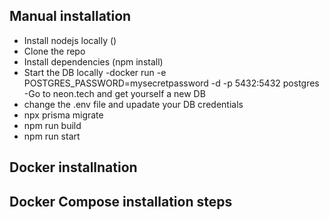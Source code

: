 ## Manual installation
- Install nodejs locally ()
- Clone the repo
- Install dependencies (npm install)
- Start the DB locally 
    -docker run -e POSTGRES_PASSWORD=mysecretpassword -d -p 5432:5432 postgres
    -Go to neon.tech and get yourself a new DB
- change the .env file and upadate your DB credentials 
- npx prisma migrate
- npm run build
- npm run start

## Docker installnation


## Docker Compose installation steps
